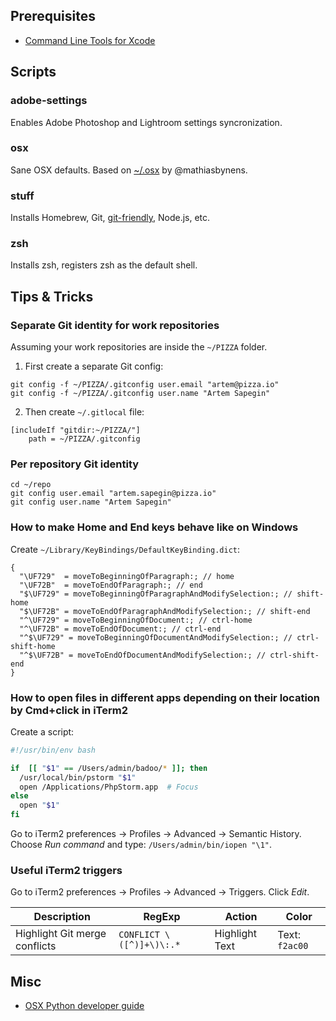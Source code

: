 ## Prerequisites

- [Command Line Tools for Xcode](https://developer.apple.com/downloads)

## Scripts

### adobe-settings

Enables Adobe Photoshop and Lightroom settings syncronization.

### osx

Sane OSX defaults. Based on [~/.osx](https://github.com/mathiasbynens/dotfiles/blob/master/.macos) by @mathiasbynens.

### stuff

Installs Homebrew, Git, [git-friendly](https://github.com/jamiew/git-friendly), Node.js, etc.

### zsh

Installs zsh, registers zsh as the default shell.

## Tips & Tricks

### Separate Git identity for work repositories

Assuming your work repositories are inside the `~/PIZZA` folder.

1. First create a separate Git config:

```
git config -f ~/PIZZA/.gitconfig user.email "artem@pizza.io"
git config -f ~/PIZZA/.gitconfig user.name "Artem Sapegin"
```

2. Then create `~/.gitlocal` file:

```
[includeIf "gitdir:~/PIZZA/"]
    path = ~/PIZZA/.gitconfig
```

### Per repository Git identity

```
cd ~/repo
git config user.email "artem.sapegin@pizza.io"
git config user.name "Artem Sapegin"
```

### How to make Home and End keys behave like on Windows

Create `~/Library/KeyBindings/DefaultKeyBinding.dict`:

```
{
  "\UF729"  = moveToBeginningOfParagraph:; // home
  "\UF72B"  = moveToEndOfParagraph:; // end
  "$\UF729" = moveToBeginningOfParagraphAndModifySelection:; // shift-home
  "$\UF72B" = moveToEndOfParagraphAndModifySelection:; // shift-end
  "^\UF729" = moveToBeginningOfDocument:; // ctrl-home
  "^\UF72B" = moveToEndOfDocument:; // ctrl-end
  "^$\UF729" = moveToBeginningOfDocumentAndModifySelection:; // ctrl-shift-home
  "^$\UF72B" = moveToEndOfDocumentAndModifySelection:; // ctrl-shift-end
}
```

### How to open files in different apps depending on their location by Cmd+click in iTerm2

Create a script:

```bash
#!/usr/bin/env bash

if  [[ "$1" == /Users/admin/badoo/* ]]; then
  /usr/local/bin/pstorm "$1"
  open /Applications/PhpStorm.app  # Focus
else
  open "$1"
fi
```

Go to iTerm2 preferences → Profiles → Advanced → Semantic History. Choose _Run command_ and type: `/Users/admin/bin/iopen "\1"`.

### Useful iTerm2 triggers

Go to iTerm2 preferences → Profiles → Advanced → Triggers. Click _Edit_.

| Description | RegExp | Action | Color |
| --- | --- | --- | --- |
| Highlight Git merge conflicts | `CONFLICT \([^)]+\)\:.*` | Highlight Text | Text: `f2ac00` |

## Misc

- [OSX Python developer guide](https://gist.github.com/stefanfoulis/902296)
